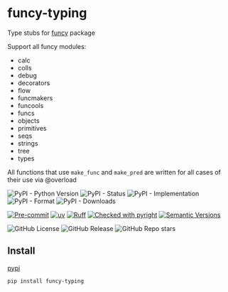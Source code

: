 # funcy-typing

Type stubs for [funcy](https://pypi.org/project/funcy/) package

Support all funcy modules:

- calc
- colls
- debug
- decorators
- flow
- funcmakers
- funcools
- funcs
- objects
- primitives
- seqs
- strings
- tree
- types

All functions that use `make_func` and `make_pred` are written for all cases of their use via @overload

![PyPI - Python Version](https://img.shields.io/pypi/pyversions/funcy-typing)
![PyPI - Status](https://img.shields.io/pypi/status/funcy-typing)
![PyPI - Implementation](https://img.shields.io/pypi/implementation/funcy-typing)
![PyPI - Format](https://img.shields.io/pypi/format/funcy-typing)
![PyPI - Downloads](https://img.shields.io/pypi/dm/funcy-typing)

[![Pre-commit](https://img.shields.io/badge/pre--commit-enabled-brightgreen?logo=pre-commit&logoColor=white)](https://github.com/feodor-ra/funcy-stubs/blob/master/.pre-commit-config.yaml)
[![uv](https://img.shields.io/endpoint?url=https://raw.githubusercontent.com/astral-sh/uv/main/assets/badge/v0.json)](https://github.com/astral-sh/uv)
[![Ruff](https://img.shields.io/endpoint?url=https://raw.githubusercontent.com/astral-sh/ruff/main/assets/badge/v2.json)](https://github.com/astral-sh/ruff)
[![Checked with pyright](https://microsoft.github.io/pyright/img/pyright_badge.svg)](https://microsoft.github.io/pyright/)
[![Semantic Versions](https://img.shields.io/badge/%20%20%F0%9F%93%A6%F0%9F%9A%80-semantic--versions-e10079.svg)](https://github.com/feodor-ra/funcy-stubs/releases)

![GitHub License](https://img.shields.io/github/license/feodor-ra/funcy-stubs)
![GitHub Release](https://img.shields.io/github/v/release/feodor-ra/funcy-stubs)
![GitHub Repo stars](<https://img.shields.io/github/stars/feodor-ra/funcy-stubs>)

## Install

[pypi](https://pypi.org/project/funcy-typing/)

```bash
pip install funcy-typing
```

